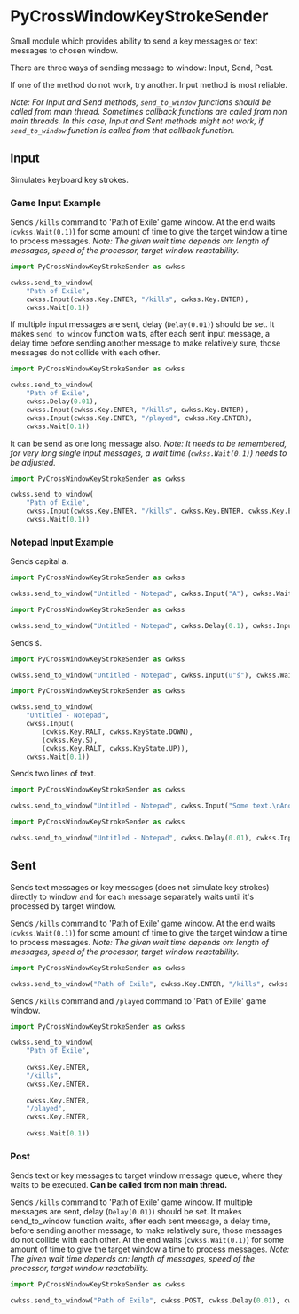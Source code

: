 ﻿# PyCrossWindowKeyStrokeSender
Small module which provides ability to send a key messages or text messages to chosen window.

There are three ways of sending message to window: Input, Send, Post.

If one of the method do not work, try another. Input method is most reliable.

*Note: For Input and Send methods, `send_to_window` functions should be called from main thread. 
Sometimes callback functions are called from non main threads. In this case, Input and Sent methods might not work, if `send_to_window` function is called from that callback function.*

## Input
Simulates keyboard key strokes. 

### Game Input Example

Sends `/kills` command to 'Path of Exile' game window. 
At the end waits (`cwkss.Wait(0.1)`) for some amount of time to give the target window a time to process messages. 
*Note: The given wait time depends on: length of messages, speed of the processor, target window reactability.*

```python
import PyCrossWindowKeyStrokeSender as cwkss

cwkss.send_to_window(
    "Path of Exile", 
    cwkss.Input(cwkss.Key.ENTER, "/kills", cwkss.Key.ENTER), 
    cwkss.Wait(0.1))
```

If multiple input messages are sent, delay (`Delay(0.01)`) should be set. 
It makes `send_to_window` function waits, after each sent input message, a delay time before sending another message to make relatively sure, those messages do not collide with each other.

```python
import PyCrossWindowKeyStrokeSender as cwkss

cwkss.send_to_window(
    "Path of Exile", 
    cwkss.Delay(0.01),
    cwkss.Input(cwkss.Key.ENTER, "/kills", cwkss.Key.ENTER), 
    cwkss.Input(cwkss.Key.ENTER, "/played", cwkss.Key.ENTER), 
    cwkss.Wait(0.1))
```

It can be send as one long message also. 
*Note: It needs to be remembered, for very long single input messages, a wait time (`cwkss.Wait(0.1)`) needs to be adjusted.*

```python
import PyCrossWindowKeyStrokeSender as cwkss

cwkss.send_to_window(
    "Path of Exile", 
    cwkss.Input(cwkss.Key.ENTER, "/kills", cwkss.Key.ENTER, cwkss.Key.ENTER, "/played", cwkss.Key.ENTER), 
    cwkss.Wait(0.1))
```

### Notepad Input Example

Sends capital a.

```python
import PyCrossWindowKeyStrokeSender as cwkss

cwkss.send_to_window("Untitled - Notepad", cwkss.Input("A"), cwkss.Wait(0.1))
```

```python
import PyCrossWindowKeyStrokeSender as cwkss

cwkss.send_to_window("Untitled - Notepad", cwkss.Delay(0.1), cwkss.Input((cwkss.Key.SHIFT, cwkss.KeyState.DOWN), (cwkss.Key.A), (cwkss.Key.SHIFT, cwkss.KeyState.UP)), cwkss.Wait(0.1))
```

Sends ś.

```python
import PyCrossWindowKeyStrokeSender as cwkss

cwkss.send_to_window("Untitled - Notepad", cwkss.Input(u"ś"), cwkss.Wait(0.1))
```

```python
import PyCrossWindowKeyStrokeSender as cwkss

cwkss.send_to_window(
    "Untitled - Notepad", 
    cwkss.Input(
        (cwkss.Key.RALT, cwkss.KeyState.DOWN), 
        (cwkss.Key.S), 
        (cwkss.Key.RALT, cwkss.KeyState.UP)),  
    cwkss.Wait(0.1))
```

Sends two lines of text.
```python
import PyCrossWindowKeyStrokeSender as cwkss

cwkss.send_to_window("Untitled - Notepad", cwkss.Input("Some text.\nAnother text.\n"), cwkss.Wait(0.1))
```

```python
import PyCrossWindowKeyStrokeSender as cwkss

cwkss.send_to_window("Untitled - Notepad", cwkss.Delay(0.01), cwkss.Input("Some text.", cwkss.Key.ENTER, "Another text.", cwkss.Key.ENTER), cwkss.Wait(0.1))
```

## Sent
Sends text messages or key messages (does not simulate key strokes) directly to window and for each message separately waits until it's processed by target window.

Sends `/kills` command to 'Path of Exile' game window. 
At the end waits (`cwkss.Wait(0.1)`) for some amount of time to give the target window a time to process messages. 
*Note: The given wait time depends on: length of messages, speed of the processor, target window reactability.*

```python
import PyCrossWindowKeyStrokeSender as cwkss

cwkss.send_to_window("Path of Exile", cwkss.Key.ENTER, "/kills", cwkss.Key.ENTER, cwkss.Wait(0.1))
```

Sends `/kills` command and `/played` command to 'Path of Exile' game window. 
```python
import PyCrossWindowKeyStrokeSender as cwkss

cwkss.send_to_window(
    "Path of Exile", 
    
    cwkss.Key.ENTER, 
    "/kills", 
    cwkss.Key.ENTER, 
    
    cwkss.Key.ENTER, 
    "/played", 
    cwkss.Key.ENTER, 
    
    cwkss.Wait(0.1))
```

### Post
Sends text or key messages to target window message queue, where they waits to be executed. **Can be called from non main thread.**

Sends `/kills` command to 'Path of Exile' game window. 
If multiple messages are sent, delay (`Delay(0.01)`) should be set. 
It makes send_to_window function waits, after each sent message, a delay time, before sending another message, to make relatively sure, those messages do not collide with each other.
At the end waits (`cwkss.Wait(0.1)`) for some amount of time to give the target window a time to process messages. 
*Note: The given wait time depends on: length of messages, speed of the processor, target window reactability.*

```python
import PyCrossWindowKeyStrokeSender as cwkss

cwkss.send_to_window("Path of Exile", cwkss.POST, cwkss.Delay(0.01), cwkss.Key.ENTER, "/kills", cwkss.Key.ENTER, cwkss.Wait(0.1))
```